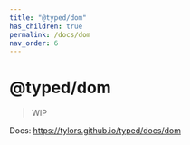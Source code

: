 ```yaml
---
title: "@typed/dom"
has_children: true
permalink: /docs/dom
nav_order: 6
---
```


# @typed/dom

> WIP

Docs: https://tylors.github.io/typed/docs/dom

